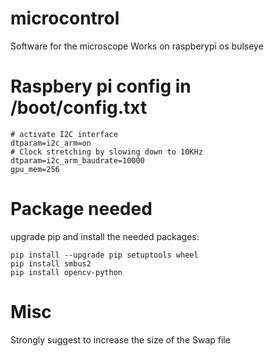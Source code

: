 # microcontrol
Software for the microscope
Works on raspberypi os bulseye

# Raspbery pi config in /boot/config.txt
```
# activate I2C interface
dtparam=i2c_arm=on
# Clock stretching by slowing down to 10KHz
dtparam=i2c_arm_baudrate=10000
gpu_mem=256
```

# Package needed
upgrade pip and install the needed packages:
```
pip install --upgrade pip setuptools wheel
pip install smbus2
pip install opencv-python
```

# Misc
Strongly suggest to increase the size of the Swap file
